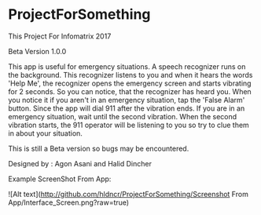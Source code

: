 # ProjectForSomething
This Project For Infomatrix 2017

Beta Version 1.0.0

This app is useful for emergency situations. A speech
recognizer runs on the background. This recognizer
listens to you and when it hears the words 'Help Me', the recognizer
opens the emergency screen and starts vibrating for 2 seconds. So
you can notice, that the recognizer has heard you. When you notice it 
if you aren't in an emergency situation, tap the 'False Alarm' button.
Since the app will dial 911 after the vibration ends. If you are in an
emergency situation, wait until the second vibration. When the second
vibration starts, the 911 operator will be listening to you so try to 
clue them in about your situation.

This is still a Beta version so bugs may be encountered.

Designed by : Agon Asani and Halid Dincher

Example ScreenShot From App:

![Alt text](http://github.com/hldncr/ProjectForSomething/Screenshot From App/Interface_Screen.png?raw=true)
